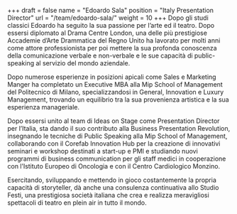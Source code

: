 +++
draft		= false
name		= "Edoardo Sala"
position 	= "Italy Presentation Director"
url			= "/team/edoardo-sala/"
weight		= 10
+++
Dopo gli studi classici Edoardo ha seguito la sua passione per l’arte ed il teatro. 
Dopo essersi diplomato al Drama Centre London, una delle più prestigiose Accademie d’Arte Drammatica del Regno Unito ha lavorato per molti anni come attore professionista per poi mettere la sua profonda conoscenza della comunicazione verbale e non-verbale e le sue capacità di public-speaking al servizio del mondo aziendale. 

Dopo numerose esperienze in posizioni apicali come Sales e Marketing Manger ha completato un Executive MBA alla Mip School of Management del Politecnico di Milano, specializzandosi in General, Innovation e Luxury Management, trovando un equilibrio tra la sua provenienza artistica e la sua esperienza manageriale. 

Dopo essersi unito al team di Ideas on Stage come Presentation Director per l’Italia, sta dando il suo contributo alla Business Presentation Revolution, insegnando le tecniche di Public Speaking alla Mip School of Management, collaborando con il Corefab Innovation Hub per la creazione di innovativi seminari e workshop destinati a start-up e PMI e studiando nuovi programmi di business communication per gli staff medici in cooperazione con l’Istituto Europeo di Oncologia e con il Centro Cardiologico Monzino.

Esercitando, sviluppando e mettendo in gioco costantemente la propria capacità di storyteller, dà anche una consulenza continuativa allo Studio Festi, una prestigiosa società italiana che crea e realizza meravigliosi spettacoli di teatro en plein air in tutto il mondo. 

